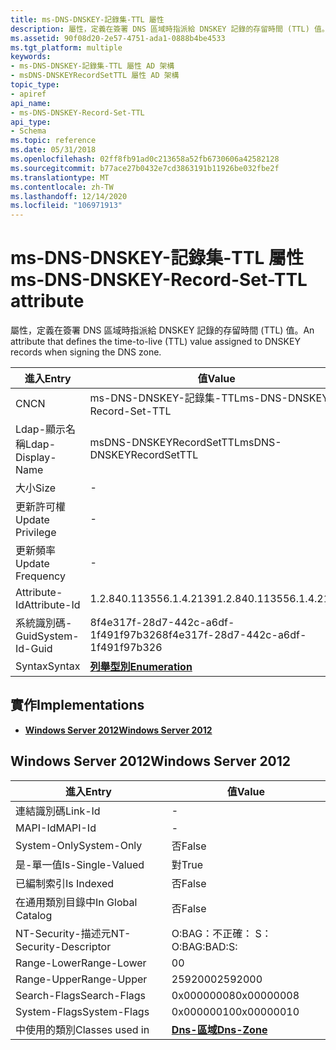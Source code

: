 ```yaml
---
title: ms-DNS-DNSKEY-記錄集-TTL 屬性
description: 屬性，定義在簽署 DNS 區域時指派給 DNSKEY 記錄的存留時間 (TTL) 值。
ms.assetid: 90f08d20-2e57-4751-ada1-0888b4be4533
ms.tgt_platform: multiple
keywords:
- ms-DNS-DNSKEY-記錄集-TTL 屬性 AD 架構
- msDNS-DNSKEYRecordSetTTL 屬性 AD 架構
topic_type:
- apiref
api_name:
- ms-DNS-DNSKEY-Record-Set-TTL
api_type:
- Schema
ms.topic: reference
ms.date: 05/31/2018
ms.openlocfilehash: 02ff8fb91ad0c213658a52fb6730606a42582128
ms.sourcegitcommit: b77ace27b0432e7cd3863191b11926be032fbe2f
ms.translationtype: MT
ms.contentlocale: zh-TW
ms.lasthandoff: 12/14/2020
ms.locfileid: "106971913"
---
```

# <a name="ms-dns-dnskey-record-set-ttl-attribute"></a><span data-ttu-id="1e39d-105">ms-DNS-DNSKEY-記錄集-TTL 屬性</span><span class="sxs-lookup"><span data-stu-id="1e39d-105">ms-DNS-DNSKEY-Record-Set-TTL attribute</span></span>

<span data-ttu-id="1e39d-106">屬性，定義在簽署 DNS 區域時指派給 DNSKEY 記錄的存留時間 (TTL) 值。</span><span class="sxs-lookup"><span data-stu-id="1e39d-106">An attribute that defines the time-to-live (TTL) value assigned to DNSKEY records when signing the DNS zone.</span></span>



| <span data-ttu-id="1e39d-107">進入</span><span class="sxs-lookup"><span data-stu-id="1e39d-107">Entry</span></span> | <span data-ttu-id="1e39d-108">值</span><span class="sxs-lookup"><span data-stu-id="1e39d-108">Value</span></span> |
|-------------------|--------------------------------------|
| <span data-ttu-id="1e39d-109">CN</span><span class="sxs-lookup"><span data-stu-id="1e39d-109">CN</span></span>                | <span data-ttu-id="1e39d-110">ms-DNS-DNSKEY-記錄集-TTL</span><span class="sxs-lookup"><span data-stu-id="1e39d-110">ms-DNS-DNSKEY-Record-Set-TTL</span></span>         |
| <span data-ttu-id="1e39d-111">Ldap-顯示名稱</span><span class="sxs-lookup"><span data-stu-id="1e39d-111">Ldap-Display-Name</span></span> | <span data-ttu-id="1e39d-112">msDNS-DNSKEYRecordSetTTL</span><span class="sxs-lookup"><span data-stu-id="1e39d-112">msDNS-DNSKEYRecordSetTTL</span></span>             |
| <span data-ttu-id="1e39d-113">大小</span><span class="sxs-lookup"><span data-stu-id="1e39d-113">Size</span></span>              | \-                                   |
| <span data-ttu-id="1e39d-114">更新許可權</span><span class="sxs-lookup"><span data-stu-id="1e39d-114">Update Privilege</span></span>  | \-                                   |
| <span data-ttu-id="1e39d-115">更新頻率</span><span class="sxs-lookup"><span data-stu-id="1e39d-115">Update Frequency</span></span>  | \-                                   |
| <span data-ttu-id="1e39d-116">Attribute-Id</span><span class="sxs-lookup"><span data-stu-id="1e39d-116">Attribute-Id</span></span>      | <span data-ttu-id="1e39d-117">1.2.840.113556.1.4.2139</span><span class="sxs-lookup"><span data-stu-id="1e39d-117">1.2.840.113556.1.4.2139</span></span>              |
| <span data-ttu-id="1e39d-118">系統識別碼-Guid</span><span class="sxs-lookup"><span data-stu-id="1e39d-118">System-Id-Guid</span></span>    | <span data-ttu-id="1e39d-119">8f4e317f-28d7-442c-a6df-1f491f97b326</span><span class="sxs-lookup"><span data-stu-id="1e39d-119">8f4e317f-28d7-442c-a6df-1f491f97b326</span></span> |
| <span data-ttu-id="1e39d-120">Syntax</span><span class="sxs-lookup"><span data-stu-id="1e39d-120">Syntax</span></span>            | [<span data-ttu-id="1e39d-121">**列舉型別**</span><span class="sxs-lookup"><span data-stu-id="1e39d-121">**Enumeration**</span></span>](s-enumeration.md) |



## <a name="implementations"></a><span data-ttu-id="1e39d-122">實作</span><span class="sxs-lookup"><span data-stu-id="1e39d-122">Implementations</span></span>

-   [<span data-ttu-id="1e39d-123">**Windows Server 2012**</span><span class="sxs-lookup"><span data-stu-id="1e39d-123">**Windows Server 2012**</span></span>](#windows-server-2012)

## <a name="windows-server-2012"></a><span data-ttu-id="1e39d-124">Windows Server 2012</span><span class="sxs-lookup"><span data-stu-id="1e39d-124">Windows Server 2012</span></span>



| <span data-ttu-id="1e39d-125">進入</span><span class="sxs-lookup"><span data-stu-id="1e39d-125">Entry</span></span> | <span data-ttu-id="1e39d-126">值</span><span class="sxs-lookup"><span data-stu-id="1e39d-126">Value</span></span> |
|------------------------|------------------------------------------|
| <span data-ttu-id="1e39d-127">連結識別碼</span><span class="sxs-lookup"><span data-stu-id="1e39d-127">Link-Id</span></span>                | \-                                       |
| <span data-ttu-id="1e39d-128">MAPI-Id</span><span class="sxs-lookup"><span data-stu-id="1e39d-128">MAPI-Id</span></span>                | \-                                       |
| <span data-ttu-id="1e39d-129">System-Only</span><span class="sxs-lookup"><span data-stu-id="1e39d-129">System-Only</span></span>            | <span data-ttu-id="1e39d-130">否</span><span class="sxs-lookup"><span data-stu-id="1e39d-130">False</span></span>                                    |
| <span data-ttu-id="1e39d-131">是-單一值</span><span class="sxs-lookup"><span data-stu-id="1e39d-131">Is-Single-Valued</span></span>       | <span data-ttu-id="1e39d-132">對</span><span class="sxs-lookup"><span data-stu-id="1e39d-132">True</span></span>                                     |
| <span data-ttu-id="1e39d-133">已編制索引</span><span class="sxs-lookup"><span data-stu-id="1e39d-133">Is Indexed</span></span>             | <span data-ttu-id="1e39d-134">否</span><span class="sxs-lookup"><span data-stu-id="1e39d-134">False</span></span>                                    |
| <span data-ttu-id="1e39d-135">在通用類別目錄中</span><span class="sxs-lookup"><span data-stu-id="1e39d-135">In Global Catalog</span></span>      | <span data-ttu-id="1e39d-136">否</span><span class="sxs-lookup"><span data-stu-id="1e39d-136">False</span></span>                                    |
| <span data-ttu-id="1e39d-137">NT-Security-描述元</span><span class="sxs-lookup"><span data-stu-id="1e39d-137">NT-Security-Descriptor</span></span> | <span data-ttu-id="1e39d-138">O:BAG：不正確： S：</span><span class="sxs-lookup"><span data-stu-id="1e39d-138">O:BAG:BAD:S:</span></span>                             |
| <span data-ttu-id="1e39d-139">Range-Lower</span><span class="sxs-lookup"><span data-stu-id="1e39d-139">Range-Lower</span></span>            | <span data-ttu-id="1e39d-140">0</span><span class="sxs-lookup"><span data-stu-id="1e39d-140">0</span></span>                                        |
| <span data-ttu-id="1e39d-141">Range-Upper</span><span class="sxs-lookup"><span data-stu-id="1e39d-141">Range-Upper</span></span>            | <span data-ttu-id="1e39d-142">2592000</span><span class="sxs-lookup"><span data-stu-id="1e39d-142">2592000</span></span>                                  |
| <span data-ttu-id="1e39d-143">Search-Flags</span><span class="sxs-lookup"><span data-stu-id="1e39d-143">Search-Flags</span></span>           | <span data-ttu-id="1e39d-144">0x00000008</span><span class="sxs-lookup"><span data-stu-id="1e39d-144">0x00000008</span></span>                               |
| <span data-ttu-id="1e39d-145">System-Flags</span><span class="sxs-lookup"><span data-stu-id="1e39d-145">System-Flags</span></span>           | <span data-ttu-id="1e39d-146">0x00000010</span><span class="sxs-lookup"><span data-stu-id="1e39d-146">0x00000010</span></span>                               |
| <span data-ttu-id="1e39d-147">中使用的類別</span><span class="sxs-lookup"><span data-stu-id="1e39d-147">Classes used in</span></span>        | [<span data-ttu-id="1e39d-148">**Dns-區域**</span><span class="sxs-lookup"><span data-stu-id="1e39d-148">**Dns-Zone**</span></span>](c-dnszone.md)<br/> |



 

 





